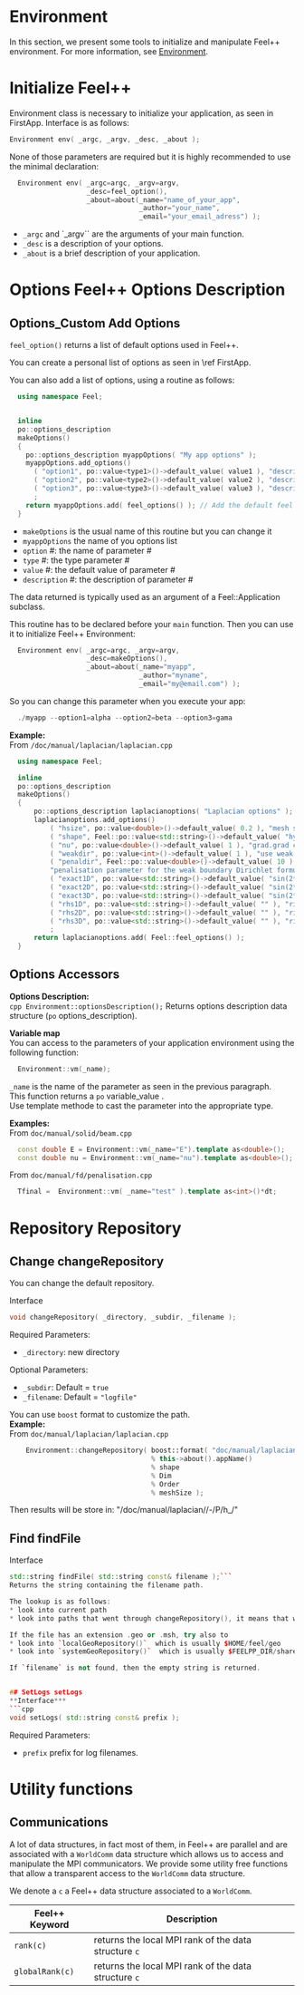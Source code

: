 Environment
===========


In this section, we present some tools to initialize and manipulate Feel++ environment. For more information, see  [Environment](environment.md).

# Initialize Feel++

Environment class is necessary to initialize your application, as seen in FirstApp. Interface is as follows:
```cpp
Environment env( _argc, _argv, _desc, _about );
```
None of those parameters are required but it is highly recommended to use the minimal declaration:
```cpp
  Environment env( _argc=argc, _argv=argv,
                   _desc=feel_option(),
                   _about=about(_name="name_of_your_app",
                                _author="your_name",
                                _email="your_email_adress") );
```

* `_argc` and `_argv`` are the arguments of your main function.
* `_desc` is a description of your options.
* `_about` is a brief description of your application.

# Options Feel++ Options Description
## Options_Custom Add Options
`feel_option()`  returns a list of default options used in Feel++.<br>

You can create a personal list of options as seen in \ref FirstApp.

You can also add a list of options, using a routine as follows:
```cpp
  using namespace Feel;


  inline
  po::options_description
  makeOptions()
  {
    po::options_description myappOptions( "My app options" );
    myappOptions.add_options()
      ( "option1", po::value<type1>()->default_value( value1 ), "description1" )
      ( "option2", po::value<type2>()->default_value( value2 ), "description2" )
      ( "option3", po::value<type3>()->default_value( value3 ), "description3" )
      ;
    return myappOptions.add( feel_options() ); // Add the default feel options to your list
  }
```
* `makeOptions`  is the usual name of this routine but you can change it
* `myappOptions`  the name of you options list
* `option` #: the name of parameter #
* `type` #: the type parameter #
* `value` #: the default value of parameter #
* `description` #: the description of parameter #

The data returned is typically used as an argument of a Feel::Application subclass.

This routine has to be declared before your `main`  function. Then you can use it to initialize Feel++ Environment:
```cpp
  Environment env( _argc=argc, _argv=argv,
                   _desc=makeOptions(),
                   _about=about(_name="myapp",
                                _author="myname",
                                _email="my@email.com") );
```

So you can change this parameter when you execute your app:
```cpp
  ./myapp --option1=alpha --option2=beta --option3=gama
```


**Example:**<br>
From `/doc/manual/laplacian/laplacian.cpp`
```cpp
  using namespace Feel;

  inline
  po::options_description
  makeOptions()
  {
      po::options_description laplacianoptions( "Laplacian options" );
      laplacianoptions.add_options()
          ( "hsize", po::value<double>()->default_value( 0.2 ), "mesh size" )
          ( "shape", Feel::po::value<std::string>()->default_value( "hypercube" ), "shape of the domain (either simplex or hypercube)" )
          ( "nu", po::value<double>()->default_value( 1 ), "grad.grad coefficient" )
          ( "weakdir", po::value<int>()->default_value( 1 ), "use weak Dirichlet condition" )
          ( "penaldir", Feel::po::value<double>()->default_value( 10 ),
          "penalisation parameter for the weak boundary Dirichlet formulation" )
          ( "exact1D", po::value<std::string>()->default_value( "sin(2*Pi*x)" ), "exact 1D solution" )
          ( "exact2D", po::value<std::string>()->default_value( "sin(2*Pi*x)*cos(2*Pi*y)" ), "exact 2D solution" )
          ( "exact3D", po::value<std::string>()->default_value( "sin(2*Pi*x)*cos(2*Pi*y)*cos(2*Pi*z)" ), "exact 3D solution" )
          ( "rhs1D", po::value<std::string>()->default_value( "" ), "right hand side 1D" )
          ( "rhs2D", po::value<std::string>()->default_value( "" ), "right hand side 2D" )
          ( "rhs3D", po::value<std::string>()->default_value( "" ), "right hand side 3D" )
          ;
      return laplacianoptions.add( Feel::feel_options() );
  }
```


## Options Accessors

**Options Description:**<br>
```cpp Environment::optionsDescription();```
Returns options description data structure (`po` options_description).<br>


**Variable map**<br>
You can access to the parameters of your application environment using the following function:
```cpp
  Environment::vm(_name);
```
`_name`  is the name of the parameter as seen in the previous paragraph.<br>
This function returns a `po` variable_value .<br>
Use template methode to cast the parameter into the appropriate type.<br>

**Examples:**<br>
From `doc/manual/solid/beam.cpp`
```cpp
  const double E = Environment::vm(_name="E").template as<double>();
  const double nu = Environment::vm(_name="nu").template as<double>();
```
From `doc/manual/fd/penalisation.cpp`
```cpp
  Tfinal =  Environment::vm( _name="test" ).template as<int>()*dt;
```


# Repository Repository
## Change changeRepository
You can change the default repository.

Interface
```cpp
void changeRepository( _directory, _subdir, _filename );
```
Required Parameters:
* `_directory`: new directory

Optional Parameters:
* `_subdir`: Default = `true`
* `_filename`: Default = `"logfile"`

You can use `boost` format to customize the path. <br>
**Example:**<br>
From `doc/manual/laplacian/laplacian.cpp`
```cpp
    Environment::changeRepository( boost::format( "doc/manual/laplacian/%1%/%2%-%3%/P%4%/h_%5%/" )
                                   % this->about().appName()
                                   % shape
                                   % Dim
                                   % Order
                                   % meshSize );
```
Then results will be store in: "/doc/manual/laplacian/<appName>/<shape>-<Dim>/P<Order>/h_<meshSize>/"


## Find findFile

Interface
```cpp
std::string findFile( std::string const& filename );```
Returns the string containing the filename path.

The lookup is as follows:
* look into current path
* look into paths that went through changeRepository(), it means that we look for example into the path from which the executable was run

If the file has an extension .geo or .msh, try also to
* look into `localGeoRepository()`  which is usually $HOME/feel/geo
* look into `systemGeoRepository()`  which is usually $FEELPP_DIR/share/feel/geo

If `filename` is not found, then the empty string is returned.


## SetLogs setLogs
**Interface***
```cpp
void setLogs( std::string const& prefix );
```
Required Parameters:
* `prefix`  prefix for log filenames.

# Utility functions

## Communications

A lot of data structures, in fact most of them,  in Feel++ are parallel and are associated with a `WorldComm` data structure which allows us to access and manipulate the MPI communicators.
We provide some utility free functions that allow a transparent access to the `WorldComm` data structure.

We denote a `c` a Feel++ data structure associated to a `WorldComm`.

|Feel++ Keyword|Description|
|---|---|
|`rank(c)`| returns the local MPI rank of the data structure `c`|
|`globalRank(c)`| returns the local MPI rank of the data structure `c`|
